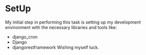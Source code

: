 # SetUp
My initial step in performing this task is setting up my development environment with the necessary libraries and tools like:
- django_cron
- Django
- djangorestframework
Wishing myself luck.


